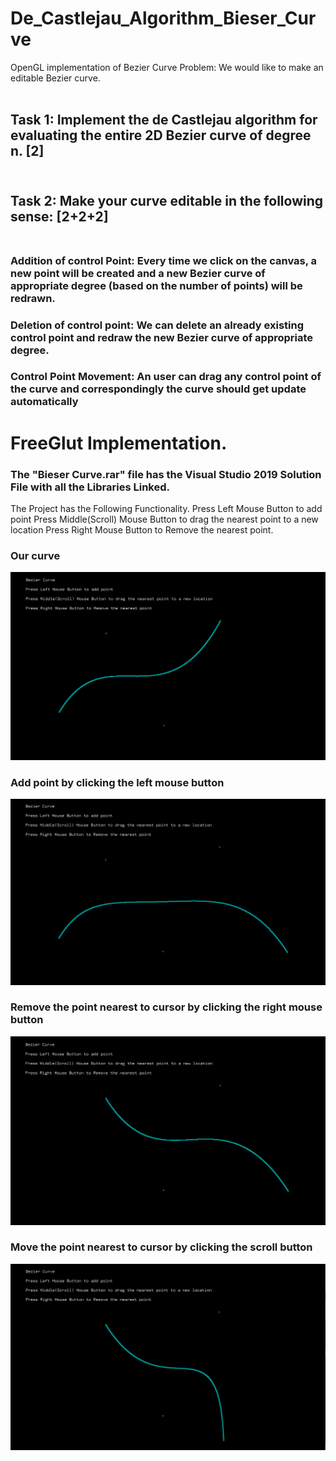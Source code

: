 # De_Castlejau_Algorithm_Bieser_Curve
OpenGL implementation of Bezier Curve
Problem: We would like to make an editable Bezier curve.<br><br>
## Task 1: Implement the de Castlejau algorithm for evaluating the entire 2D Bezier curve of degree n. [2]<br><br>
## Task 2: Make your curve editable in the following sense: [2+2+2]<br><br>
### Addition of control Point: Every time we click on the canvas, a new point will be created and a new Bezier curve of appropriate degree (based on the number of points) will be redrawn.
### Deletion of control point: We can delete an already existing control point and redraw the new Bezier curve of appropriate degree.
### Control Point Movement: An user can drag any control point of the curve and correspondingly the curve should get update automatically

# FreeGlut Implementation.
### The "Bieser Curve.rar" file has the Visual Studio 2019 Solution File with all the Libraries Linked.
The Project has the Following Functionality.
Press Left Mouse Button to add point
Press Middle(Scroll) Mouse Button to drag the nearest point to a new location
Press Right Mouse Button to Remove the nearest point.

### Our curve
![alt text](https://github.com/siddsh/De_Castlejau_Algorithm_Bieser_Curve/blob/master/resources/image.png)

### Add point by clicking the left mouse button 
![alt text](https://github.com/siddsh/De_Castlejau_Algorithm_Bieser_Curve/blob/master/resources/image(1).png)

### Remove the point nearest to cursor by clicking the right mouse button 
![alt text](https://github.com/siddsh/De_Castlejau_Algorithm_Bieser_Curve/blob/master/resources/image(2).png)

### Move the point nearest to cursor by clicking the scroll button 
![alt text](https://github.com/siddsh/De_Castlejau_Algorithm_Bieser_Curve/blob/master/resources/image(3).png)
